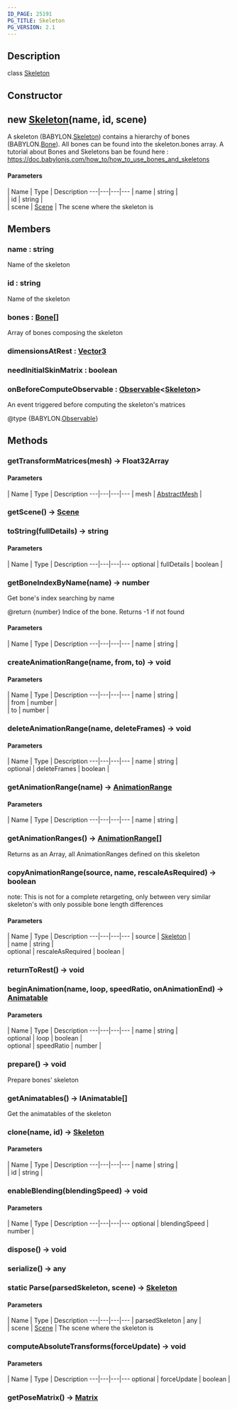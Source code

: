 ```yaml
---
ID_PAGE: 25191
PG_TITLE: Skeleton
PG_VERSION: 2.1
---
```

## Description

class [Skeleton](/classes/3.0/Skeleton)



## Constructor

## new [Skeleton](/classes/3.0/Skeleton)(name, id, scene)

A skeleton (BABYLON.[Skeleton](/classes/3.0/Skeleton)) contains a hierarchy of bones (BABYLON.[Bone](/classes/3.0/Bone)).
All bones can be found into the skeleton.bones array.
A tutorial about Bones and Skeletons ban be found here : https://doc.babylonjs.com/how_to/how_to_use_bones_and_skeletons

#### Parameters
 | Name | Type | Description
---|---|---|---
 | name | string |      
 | id | string |      
 | scene | [Scene](/classes/3.0/Scene) |      The scene where the skeleton is
## Members

### name : string

Name of the skeleton

### id : string

Name of the skeleton

### bones : [Bone](/classes/3.0/Bone)[]

Array of bones composing the skeleton

### dimensionsAtRest : [Vector3](/classes/3.0/Vector3)



### needInitialSkinMatrix : boolean



### onBeforeComputeObservable : [Observable](/classes/3.0/Observable)&lt;[Skeleton](/classes/3.0/Skeleton)&gt;

An event triggered before computing the skeleton's matrices

@type {BABYLON.[Observable](/classes/3.0/Observable)}

## Methods

### getTransformMatrices(mesh) &rarr; Float32Array



#### Parameters
 | Name | Type | Description
---|---|---|---
 | mesh | [AbstractMesh](/classes/3.0/AbstractMesh) |    

### getScene() &rarr; [Scene](/classes/3.0/Scene)


### toString(fullDetails) &rarr; string



#### Parameters
 | Name | Type | Description
---|---|---|---
optional | fullDetails | boolean |   

### getBoneIndexByName(name) &rarr; number

Get bone's index searching by name

@return {number} Indice of the bone. Returns -1 if not found

#### Parameters
 | Name | Type | Description
---|---|---|---
 | name | string |      

### createAnimationRange(name, from, to) &rarr; void



#### Parameters
 | Name | Type | Description
---|---|---|---
 | name | string |      
 | from | number |    
 | to | number |    
### deleteAnimationRange(name, deleteFrames) &rarr; void



#### Parameters
 | Name | Type | Description
---|---|---|---
 | name | string |      
optional | deleteFrames | boolean |    
### getAnimationRange(name) &rarr; [AnimationRange](/classes/3.0/AnimationRange)



#### Parameters
 | Name | Type | Description
---|---|---|---
 | name | string |      

### getAnimationRanges() &rarr; [AnimationRange](/classes/3.0/AnimationRange)[]

Returns as an Array, all AnimationRanges defined on this skeleton
### copyAnimationRange(source, name, rescaleAsRequired) &rarr; boolean

note: This is not for a complete retargeting, only between very similar skeleton's with only possible bone length differences

#### Parameters
 | Name | Type | Description
---|---|---|---
 | source | [Skeleton](/classes/3.0/Skeleton) |    
 | name | string |      
optional | rescaleAsRequired | boolean |    
### returnToRest() &rarr; void


### beginAnimation(name, loop, speedRatio, onAnimationEnd) &rarr; [Animatable](/classes/3.0/Animatable)



#### Parameters
 | Name | Type | Description
---|---|---|---
 | name | string |      
optional | loop | boolean |    
optional | speedRatio | number |    
### prepare() &rarr; void

Prepare bones' skeleton
### getAnimatables() &rarr; IAnimatable[]

Get the animatables of the skeleton
### clone(name, id) &rarr; [Skeleton](/classes/3.0/Skeleton)



#### Parameters
 | Name | Type | Description
---|---|---|---
 | name | string |      
 | id | string |      
### enableBlending(blendingSpeed) &rarr; void



#### Parameters
 | Name | Type | Description
---|---|---|---
optional | blendingSpeed | number |   

### dispose() &rarr; void


### serialize() &rarr; any


### static Parse(parsedSkeleton, scene) &rarr; [Skeleton](/classes/3.0/Skeleton)



#### Parameters
 | Name | Type | Description
---|---|---|---
 | parsedSkeleton | any |    
 | scene | [Scene](/classes/3.0/Scene) |      The scene where the skeleton is
### computeAbsoluteTransforms(forceUpdate) &rarr; void



#### Parameters
 | Name | Type | Description
---|---|---|---
optional | forceUpdate | boolean |  

### getPoseMatrix() &rarr; [Matrix](/classes/3.0/Matrix)



